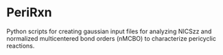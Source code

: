 # PeriRxn
Python scripts for creating gaussian input files for analyzing NICSzz and normalized multicentered bond orders (nMCBO) to characterize pericyclic reactions.
